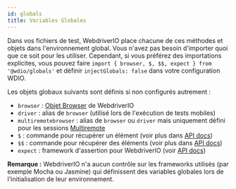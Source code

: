 ```yaml
---
id: globals
title: Variables Globales
---
```


Dans vos fichiers de test, WebdriverIO place chacune de ces méthodes et objets dans l'environnement global. Vous n'avez pas besoin d'importer quoi que ce soit pour les utiliser. Cependant, si vous préférez des importations explicites, vous pouvez faire `import { browser, $, $$, expect } from '@wdio/globals'` et définir `injectGlobals: false` dans votre configuration WDIO.

Les objets globaux suivants sont définis si non configurés autrement :

- `browser` : [Objet Browser](https://webdriver.io/docs/api/browser) de WebdriverIO
- `driver` : alias de `browser` (utilisé lors de l'exécution de tests mobiles)
- `multiremotebrowser` : alias de `browser` ou `driver` mais uniquement défini pour les sessions [Multiremote](/docs/multiremote)
- `$` : commande pour récupérer un élément (voir plus dans [API docs](/docs/api/browser/$))
- `$$` : commande pour récupérer des éléments (voir plus dans [API docs](/docs/api/browser/$$))
- `expect` : framework d'assertion pour WebdriverIO (voir [API docs](/docs/api/expect-webdriverio))

__Remarque :__ WebdriverIO n'a aucun contrôle sur les frameworks utilisés (par exemple Mocha ou Jasmine) qui définissent des variables globales lors de l'initialisation de leur environnement.